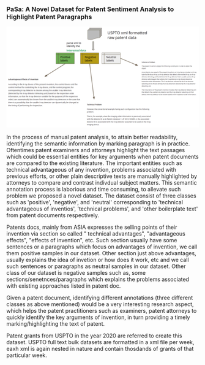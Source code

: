 ### PaSa: A Novel Dataset for Patent Sentiment Analysis to Highlight Patent Paragraphs

![overview](patent_annotation_overview.png)

In the process of manual patent analysis, to attain better readability, identifying the semantic information by marking paragraph is in practice. Oftentimes patent examiners and attorneys highlight the text passages which could be essential entities for key arguments when patent documents are compared to the existing literature. The important entities such as technical advantageous of any invention, problems associated with previous efforts, or other plain descriptive texts are manually highlighted by attorneys to compare and contrast indivdual subject matters. This semantic annotation process is laborious and time consuming, to allevate such problem we proposed a novel dataset. The dataset consist of three classes such as 'positive', 'negative', and 'neutral' corresponding to 'technical advantageous of inventios', 'technical problems', and 'other boilerplate text' from patent documents respectively. 

Patents docs, mainly from ASIA expresses the selling points of their invention via section so called " technical advantages", "advantageous effects", "effects of invention", etc. Such section usually have some sentences or a paragraphs which focus on advantages of invention, we call them positive samples in our dataset.
Other section just above advantages, usually explains the idea of invetion or how does it work, etc and we call such sentences or paragraphs as neutral samples in our dataset.
Other class of our dataset is negative samples such as, some sections/senetnces/paragraphs which explains the problems associated with existing approaches listed in patent doc. 

Given a patent document, identifying different annotations (three different classes as above mentioned) would be a very interesting research aspect, which helps the patent practitioners such as examiners, patent attorneys to quickly identify the key arguments of invention, in turn providing a timely marking/highlighting the text of patent. 


Patent grants from USPTO in the year 2020 are referred to create this dataset. USPTO full text bulk datasets are formatted in a xml file per week, eaxh xml is again nested in nature and contain thosdands of grants of that particular week. 
